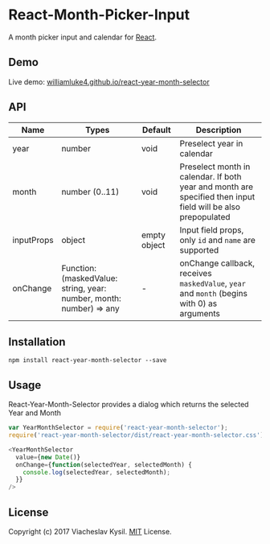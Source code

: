 React-Month-Picker-Input
====================

A month picker input and calendar for [React](http://facebook.github.io/react/index.html).

## Demo

Live demo: [williamluke4.github.io/react-year-month-selector](https://williamluke4.github.io/react-year-month-selector/)

## API

| Name | Types | Default | Description |
|---|---|---|---|
| year | number | void | Preselect year in calendar |
| month | number (0..11) | void | Preselect month in calendar. If both year and month are specified then input field will be also prepopulated |
| inputProps | object | empty object | Input field props, only `id` and `name` are supported |
| onChange | Function: (maskedValue: string, year: number, month: number) => any | - | onChange callback, receives `maskedValue`, `year` and `month` (begins with 0) as arguments |

## Installation

```
npm install react-year-month-selector --save
```

## Usage

React-Year-Month-Selector provides a dialog which returns the selected Year and Month

```js
var YearMonthSelector = require('react-year-month-selector');
require('react-year-month-selector/dist/react-year-month-selector.css');

<YearMonthSelector
  value={new Date()}
  onChange={function(selectedYear, selectedMonth) {
    console.log(selectedYear, selectedMonth);
  }}
/>
```

## License

Copyright (c) 2017 Viacheslav Kysil. [MIT](LICENSE) License.
